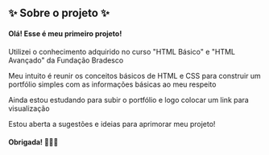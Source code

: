 ## ✨ Sobre o projeto ✨

#### Olá! Esse é meu primeiro projeto!

Utilizei o conhecimento adquirido no curso "HTML Básico" e "HTML Avançado" da Fundação Bradesco

Meu intuito é reunir os conceitos básicos de HTML e CSS para construir um portfólio simples com as informações básicas ao meu respeito

Ainda estou estudando para subir o portfólio e logo colocar um link para visualização

Estou aberta a sugestões e ideias para aprimorar meu projeto!

#### Obrigada! 👩🏼‍💻
